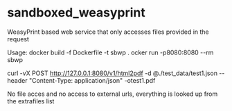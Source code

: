 # sandboxed_weasyprint
WeasyPrint based web service that only accesses files provided in the request

Usage:
docker build -f Dockerfile -t sbwp .
ocker run -p8080:8080 --rm sbwp

curl -vX POST http://127.0.0.1:8080/v1/html2pdf -d @./test_data/test1.json --header "Content-Type: application/json" -otest1.pdf

No file acces and no access to external urls, everything is looked up from the extrafiles list
